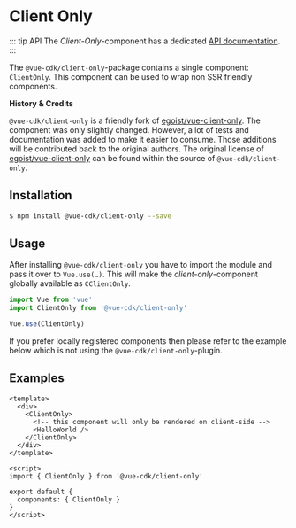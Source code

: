 # Client Only

::: tip API
The *Client-Only*-component has a dedicated [API documentation](./../../api/client-only).
:::

The `@vue-cdk/client-only`-package contains a single component: `ClientOnly`. This component can be used to wrap non SSR friendly components.

**History & Credits**

`@vue-cdk/client-only` is a friendly fork of [egoist/vue-client-only](https://github.com/egoist/vue-client-only). The component was only slightly changed. However, a lot of tests and documentation was added to make it easier to consume. Those additions will be contributed back to the original authors. The original license of [egoist/vue-client-only](https://github.com/egoist/vue-client-only) can be found within the source of `@vue-cdk/client-only`.


## Installation
``` sh
$ npm install @vue-cdk/client-only --save
```

## Usage
After installing `@vue-cdk/client-only` you have to import the module and pass it over to `Vue.use(…)`. This will make the *client-only*-component globally available as `CClientOnly`.

``` js
import Vue from 'vue'
import ClientOnly from '@vue-cdk/client-only'

Vue.use(ClientOnly)
```

If you prefer locally registered components then please refer to the example below which is not using the `@vue-cdk/client-only`-plugin.

## Examples
``` markup
<template>
  <div>
    <ClientOnly>
      <!-- this component will only be rendered on client-side -->
      <HelloWorld />
    </ClientOnly>
  </div>
</template>

<script>
import { ClientOnly } from '@vue-cdk/client-only'

export default {
  components: { ClientOnly }
}
</script>
```


